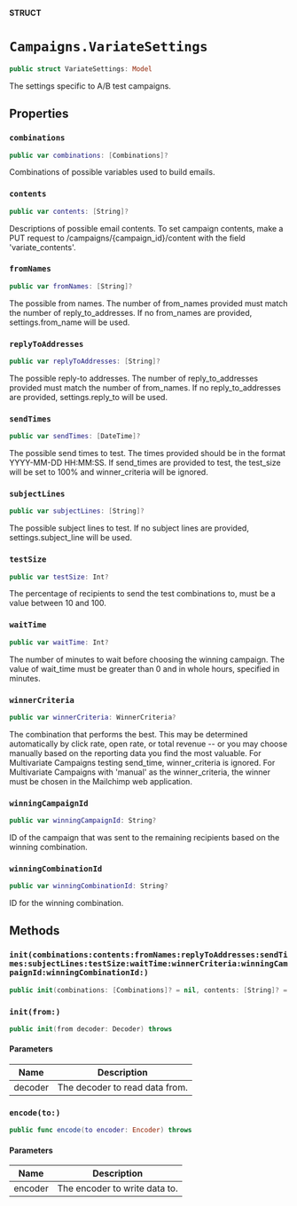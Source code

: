**STRUCT**

# `Campaigns.VariateSettings`

```swift
public struct VariateSettings: Model
```

The settings specific to A/B test campaigns.

## Properties
### `combinations`

```swift
public var combinations: [Combinations]?
```

Combinations of possible variables used to build emails.

### `contents`

```swift
public var contents: [String]?
```

Descriptions of possible email contents. To set campaign contents, make a PUT request to /campaigns/{campaign_id}/content with the field 'variate_contents'.

### `fromNames`

```swift
public var fromNames: [String]?
```

The possible from names. The number of from_names provided must match the number of reply_to_addresses. If no from_names are provided, settings.from_name will be used.

### `replyToAddresses`

```swift
public var replyToAddresses: [String]?
```

The possible reply-to addresses. The number of reply_to_addresses provided must match the number of from_names. If no reply_to_addresses are provided, settings.reply_to will be used.

### `sendTimes`

```swift
public var sendTimes: [DateTime]?
```

The possible send times to test. The times provided should be in the format YYYY-MM-DD HH:MM:SS. If send_times are provided to test, the test_size will be set to 100% and winner_criteria will be ignored.

### `subjectLines`

```swift
public var subjectLines: [String]?
```

The possible subject lines to test. If no subject lines are provided, settings.subject_line will be used.

### `testSize`

```swift
public var testSize: Int?
```

The percentage of recipients to send the test combinations to, must be a value between 10 and 100.

### `waitTime`

```swift
public var waitTime: Int?
```

The number of minutes to wait before choosing the winning campaign. The value of wait_time must be greater than 0 and in whole hours, specified in minutes.

### `winnerCriteria`

```swift
public var winnerCriteria: WinnerCriteria?
```

The combination that performs the best. This may be determined automatically by click rate, open rate, or total revenue -- or you may choose manually based on the reporting data you find the most valuable. For Multivariate Campaigns testing send_time, winner_criteria is ignored. For Multivariate Campaigns with 'manual' as the winner_criteria, the winner must be chosen in the Mailchimp web application.

### `winningCampaignId`

```swift
public var winningCampaignId: String?
```

ID of the campaign that was sent to the remaining recipients based on the winning combination.

### `winningCombinationId`

```swift
public var winningCombinationId: String?
```

ID for the winning combination.

## Methods
### `init(combinations:contents:fromNames:replyToAddresses:sendTimes:subjectLines:testSize:waitTime:winnerCriteria:winningCampaignId:winningCombinationId:)`

```swift
public init(combinations: [Combinations]? = nil, contents: [String]? = nil, fromNames: [String]? = nil, replyToAddresses: [String]? = nil, sendTimes: [DateTime]? = nil, subjectLines: [String]? = nil, testSize: Int? = nil, waitTime: Int? = nil, winnerCriteria: WinnerCriteria? = nil, winningCampaignId: String? = nil, winningCombinationId: String? = nil)
```

### `init(from:)`

```swift
public init(from decoder: Decoder) throws
```

#### Parameters

| Name | Description |
| ---- | ----------- |
| decoder | The decoder to read data from. |

### `encode(to:)`

```swift
public func encode(to encoder: Encoder) throws
```

#### Parameters

| Name | Description |
| ---- | ----------- |
| encoder | The encoder to write data to. |